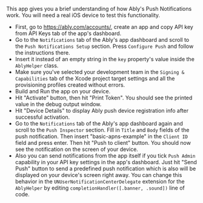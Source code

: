 This app gives you a brief understanding of how Ably's Push Notifications work. 
You will need a real iOS device to test this functionality.

- First, go to https://ably.com/accounts/, create an app and copy API key from API Keys tab of the app's dashboard.
- Go to the `Notifications` tab of the Ably's app dashboard and scroll to the `Push Notifications Setup` section. Press `Configure Push` and follow the instructions there.
- Insert it instead of an empty string in the `key` property's value inside the `AblyHelper` class.
- Make sure you've selected your development team in the `Signing & Capabilities` tab of the Xcode project target settings and all the provisioning profiles created without errors.
- Build and Run the app on your device.
- Hit "Activate" button, then hit "Print Token". You should see the printed value in the debug output window.
- Hit "Device Details" to display Ably push device registration info after successful activation.
- Go to the `Notifications` tab of the Ably's app dashboard again and scroll to the `Push Inspector` section. Fill in `Title` and `Body` fields of the push notification. Then insert "basic-apns-example" in the `Client ID` field and press enter. Then hit "Push to client" button. You should now see the notification on the screen of your device.
- Also you can send notifications from the app itself if you tick `Push Admin` capability in your API key settings in the app's dashboard. Just hit "Send Push" button to send a predefined push notification which is also will be displayed on your device's screen right away. You can change this behavior in the `UNUserNotificationCenterDelegate` extension for the `AblyHelper` by editing `completionHandler([.banner, .sound])` line of code.